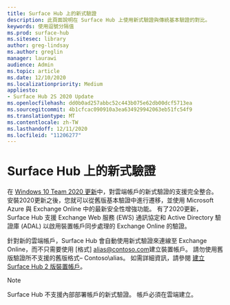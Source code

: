 ```yaml
---
title: Surface Hub 上的新式驗證
description: 此頁面說明在 Surface Hub 上使用新式驗證與傳統基本驗證的對比。
keywords: 使用逗號分隔值
ms.prod: surface-hub
ms.sitesec: library
author: greg-lindsay
ms.author: greglin
manager: laurawi
audience: Admin
ms.topic: article
ms.date: 12/10/2020
ms.localizationpriority: Medium
appliesto:
- Surface Hub 2S 2020 Update
ms.openlocfilehash: dd0b0ad257abbc52c443b075e62db00dcf5713ea
ms.sourcegitcommit: 4b1cfcac090910a3ea634929942063eb51fc54f9
ms.translationtype: MT
ms.contentlocale: zh-TW
ms.lasthandoff: 12/11/2020
ms.locfileid: "11206277"
---
```

# Surface Hub 上的新式驗證

在 [Windows 10 Team 2020 更新](surface-hub-2020-update.md)中，對雲端帳戶的新式驗證的支援完全整合。 安裝2020更新之後，您就可以從舊版基本驗證中進行遷移，並使用 Microsoft Azure 與 Exchange Online 中的最新安全性增強功能。 有了2020更新，Surface Hub 支援 Exchange Web 服務 (EWS) 通訊協定和 Active Directory 驗證庫 (ADAL) 以啟用裝置帳戶同步處理的 Exchange Online 的驗證。

針對新的雲端帳戶，Surface Hub 會自動使用新式驗證來連線至 Exchange Online，而不只需要使用 [格式] [alias@contoso.com](mailto:alias@contoso.com)建立裝置帳戶。 請勿使用舊版驗證所不支援的舊版格式– Contoso\alias。 如需詳細資訊，請參閱 [建立 Surface Hub 2 版裝置帳戶](https://docs.microsoft.com/surface-hub/surface-hub-2s-account)。

> [!NOTE]
> Surface Hub 不支援內部部署帳戶的新式驗證。 帳戶必須在雲端建立。

